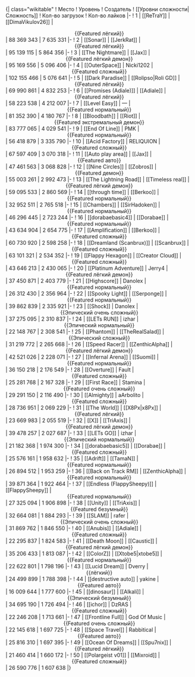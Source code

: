 {| class="wikitable"
! Место
! Уровень
! Создатель
! [[Уровни сложности|Сложность]]
! Кол-во загрузок
! Кол-во лайков
|-
! 1
| [[ReTraY]]
| [[DimaVikulov26]]
| <center>{{Featured лёгкий}}</center>
| 88 369 343
| 7 635 331
|-
! 2
| [[Sonar]]
| [[JerkRat]]
| <center>{{Featured лёгкий}}</center>
| 95 139 115
| 5 864 356
|-
! 3
| [[The Nightmare]]
| [[Jax]]
| <center>{{Featured лёгкий демон}}</center>
| 95 169 556
| 5 096 406
|-
! 4
| [[OuterSpace]]
| Nicki1202
| <center>{{Featured сложный}}</center>
| 102 155 466
| 5 076 641
|-
! 5
| [[Dark Paradise]]
| [[Rolipso|Roli GD]]
| <center>{{Featured лёгкий}}</center>
| 69 990 861
| 4 832 253
|-
! 6
| [[Promises (Adiale)]]
| [[Adiale]]
| <center>{{Featured лёгкий}}</center>
| 58 223 538
| 4 212 007
|-
! 7
| [[Level Easy]]
| —
| <center>{{Featured нормальный}}</center>
| 81 352 390
| 4 180 767
|-
! 8
| [[Bloodbath]]
| [[Riot]]
| <center>{{Featured экстремальный демон}}</center>
| 83 777 065
| 4 029 541
|-
! 9
| [[End Of Line]]
| PMK
| <center>{{Featured нормальный}}</center>
| 56 418 879
| 3 335 790
|-
! 10
| [[Acid Factory]]
| RELIQUION
| <center>{{Featured сложный}}</center>
| 67 597 409
| 3 070 318
|-
! 11
| [[Auto play area]]
| [[Jax]]
| <center>{{Featured авто}}</center>
| 47 461 563
| 3 068 828
|-
! 12
| [[Nine Circles]]
| [[Zobros]]
| <center>{{Featured демон}}</center>
| 55 003 261
| 2 992 473
|-
! 13
| [[The Lightning Road]]
| [[Timeless real]]
| <center>{{Featured лёгкий демон}}</center>
| 59 095 533
| 2 860 569
|-
! 14
| [[through time]]
| [[Berkoo]]
| <center>{{Featured нормальный}}</center>
| 32 952 511
| 2 765 518
|-
! 15
| [[Chambers]]
| [[SirHadoken]]
| <center>{{Featured нормальный}}</center>
| 46 296 445
| 2 723 244
|-
! 16
| [[dorabaebasic4]]
| [[Dorabae]]
| <center>{{Featured нормальный}}</center>
| 43 634 904
| 2 654 775
|-
! 17
| [[Amplification]]
| [[Berkoo]]
| <center>{{Featured сложный}}</center>
| 60 730 920
| 2 598 258
|-
! 18
| [[Dreamland (Scanbrux)]]
| [[Scanbrux]]
| <center>{{Featured сложный}}</center>
| 63 101 321
| 2 534 352
|-
! 19
| [[Flappy Hexagon]]
| [[Creator Cloud]]
| <center>{{Featured сложный}}</center>
| 43 646 213
| 2 430 065
|-
! 20
| [[Platinum Adventure]]
| Jerry4
| <center>{{Featured лёгкий демон}}</center>
| 37 450 871
| 2 403 779
|-
! 21
| [[Highscore]]
| Danolex
| <center>{{Featured нормальный}}</center>
| 26 312 430
| 2 356 964
|-
! 22
| [[Spooky Light]]
| [[Serponge]]
| <center>{{Featured нормальный}}</center>
| 39 862 839
| 2 335 921
|-
! 23
| [[Shock]]
| Danolex
| <center>{{Эпический очень сложный}}</center>
| 37 275 095
| 2 310 837
|-
! 24
| [[LETs  RUN]]
| izhar
| <center>{{Эпический нормальный}}</center>
| 22 148 767
| 2 308 541
|-
! 25
| [[Phantom]]
| [[TheRealSalad]]
| <center>{{Эпический сложный}}</center>
| 31 219 772
| 2 265 668
|-
! 26
| [[Speed Racer]]
| [[ZenthicAlpha]]
| <center>{{Featured лёгкий демон}}</center>
| 42 521 026
| 2 228 071
|-
! 27
| [[Infernal Arena]]
| [[Suomi]]
| <center>{{Featured нормальный}}</center>
| 36 150 218
| 2 176 549
|-
! 28
| [[Overture]]
| Fault
| <center>{{Featured сложный}}</center>
| 25 281 768
| 2 167 328
|-
! 29
| [[First Race]]
| Stamina
| <center>{{Featured очень сложный}}</center>
| 29 291 150
| 2 116 490
|-
! 30
| [[Almighty]]
| aArbolito
| <center>{{Featured сложный}}</center>
| 28 736 951
| 2 069 229
|-
! 31
| [[The World]]
| [[X8Px|x8Px]]
| <center>{{Featured лёгкий}}</center>
| 23 669 983
| 2 055 519
|-
! 32
| [[X]]
| [[TriAxis]]
| <center>{{Featured лёгкий демон}}</center>
| 39 478 257
| 2 027 687
|-
! 33
| [[LETs GO]]
| izhar
| <center>{{Эпический нормальный}}</center>
| 21 182 368
| 1 974 300
|-
! 34
| [[dorabaebasic5]]
| [[Dorabae]]
| <center>{{Featured сложный}}</center>
| 25 576 161
| 1 958 632
|-
! 35
| [[Adrift]]
| [[TamaN]]
| <center>{{Featured нормальный}}</center>
| 26 894 512
| 1 953 259
|-
! 36
| [[Back on Track RM]]
| [[ZenthicAlpha]]
| <center>{{Featured нормальный}}</center>
| 39 871 364
| 1 922 464
|-
! 37
| [[Endless (FlappySheepy)]]
| [[FlappySheepy]]
| <center>{{Featured нормальный}}</center>
| 27 325 094
| 1 906 898
|-
! 38
| [[Unity]]
| [[TriAxis]]
| <center>{{Featured безумный}}</center>
| 32 664 081
| 1 884 293
|-
! 39
| [[SLAM]]
| rafer
| <center>{{Эпический очень сложный}}</center>
| 31 869 762
| 1 846 550
|-
! 40
| [[Anubis]]
| [[Adiale]]
| <center>{{Featured сложный}}</center>
| 22 295 837
| 1 824 583
|-
! 41
| [[Death Moon]]
| [[Caustic]]
| <center>{{Featured лёгкий демон}}</center>
| 35 206 433
| 1 813 087
|-
! 42
| [[ColorZ]]
| [[Xtobe5|xtobe5]]
| <center>{{Featured нормальный}}</center>
| 22 622 801
| 1 798 196
|-
! 43
| [[Lucid Dream]]
| Dverry
| <center>{{лёгкий}}</center>
| 24 499 899
| 1 788 398
|-
! 44
| [[destructive auto]]
| yakine
| <center>{{Featured авто}}</center>
| 16 009 644
| 1 777 600
|-
! 45
| [[dinosaur]]
| [[Alkali]]
| <center>{{Эпический безумный}}</center>
| 34 695 190
| 1 726 494
|-
! 46
| [[ichor]]
| DzRAS
| <center>{{Featured сложный}}</center>
| 22 246 208
| 1 713 661
|-
! 47
| [[Frontline Full]]
| God Of Music
| <center>{{Featured очень сложный}}</center>
| 22 145 618
| 1 697 725
|-
! 48
| [[Space Travel]]
| Rabbitical
| <center>{{Featured авто}}</center>
| 25 816 310
| 1 697 395
|-
! 49
| [[Ocean Of Dreams]]
| [[Spu7nix]]
| <center>{{Featured лёгкий}}</center>
| 21 460 414
| 1 660 172
|-
! 50
| [[Polargeist v01]]
| [[Mixroid]]
| <center>{{Featured сложный}}</center>
| 26 590 776
| 1 607 638
|}